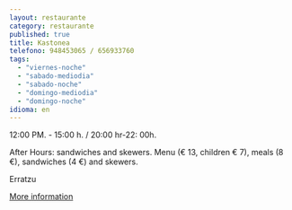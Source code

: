 ```yaml
---
layout: restaurante
category: restaurante
published: true
title: Kastonea
telefono: 948453065 / 656933760
tags: 
  - "viernes-noche"
  - "sabado-mediodia"
  - "sabado-noche"
  - "domingo-mediodia"
  - "domingo-noche"
idioma: en
---
```


12:00 PM. - 15:00 h. / 20:00 hr-22: 00h.

After Hours: sandwiches and skewers. Menu (€ 13, children € 7), meals (8 €), sandwiches (4 €) and skewers.

Erratzu

[More information](http://www.consorciobertiz.org/consorcio/dondecomer/restaurantes/erratzu-es-0-181/restaurante-kastonea.html)